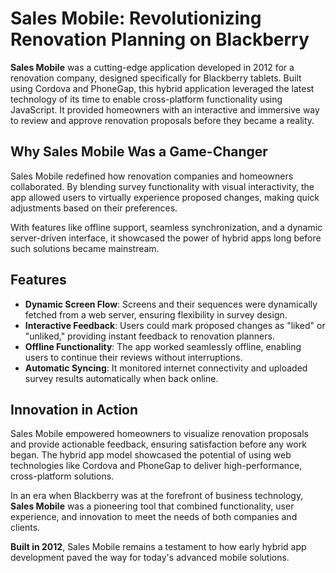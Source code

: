 # Sales Mobile: Revolutionizing Renovation Planning on Blackberry  

**Sales Mobile** was a cutting-edge application developed in 2012 for a renovation company, designed specifically for Blackberry tablets. Built using Cordova and PhoneGap, this hybrid application leveraged the latest technology of its time to enable cross-platform functionality using JavaScript. It provided homeowners with an interactive and immersive way to review and approve renovation proposals before they became a reality.  

## Why Sales Mobile Was a Game-Changer  

Sales Mobile redefined how renovation companies and homeowners collaborated. By blending survey functionality with visual interactivity, the app allowed users to virtually experience proposed changes, making quick adjustments based on their preferences.  

With features like offline support, seamless synchronization, and a dynamic server-driven interface, it showcased the power of hybrid apps long before such solutions became mainstream.  

## Features  

- **Dynamic Screen Flow**: Screens and their sequences were dynamically fetched from a web server, ensuring flexibility in survey design.  
- **Interactive Feedback**: Users could mark proposed changes as "liked" or "unliked," providing instant feedback to renovation planners.  
- **Offline Functionality**: The app worked seamlessly offline, enabling users to continue their reviews without interruptions.  
- **Automatic Syncing**: It monitored internet connectivity and uploaded survey results automatically when back online.  

## Innovation in Action  

Sales Mobile empowered homeowners to visualize renovation proposals and provide actionable feedback, ensuring satisfaction before any work began. The hybrid app model showcased the potential of using web technologies like Cordova and PhoneGap to deliver high-performance, cross-platform solutions.  

In an era when Blackberry was at the forefront of business technology, **Sales Mobile** was a pioneering tool that combined functionality, user experience, and innovation to meet the needs of both companies and clients.  

**Built in 2012**, Sales Mobile remains a testament to how early hybrid app development paved the way for today's advanced mobile solutions.  
